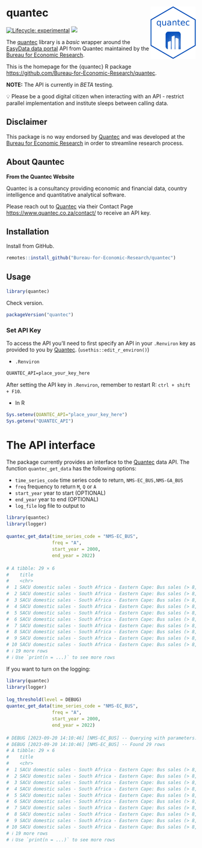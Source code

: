 
# quantec <img src="man/figures/logo.png" align="right" alt="" width="120" />

[![Lifecycle:
experimental](https://img.shields.io/badge/lifecycle-experimental-orange.svg)](https://www.tidyverse.org/lifecycle/#experimental)
[![](https://img.shields.io/github/last-commit/Bureau-for-Economic-Research/quantec.svg)](https://github.com/Bureau-for-Economic-Research/quantec/commits/develop)

The [quantec](https://github.com/Bureau-for-Economic-Research/quantec)
library is a *basic* wrapper around the [EasyData data
portal](https://www.easydata.co.za/) API from Quantec maintained by the
[Bureau for Economic Research](https://www.ber.ac.za/home/).

This is the homepage for the {quantec} R package
<https://github.com/Bureau-for-Economic-Research/quantec>.

**NOTE:** The API is currently in *BETA* testing.

💡 Please be a good digital citizen when interacting with an API -
restrict parallel implementation and institute sleeps between calling
data.

## Disclaimer

This package is no way endorsed by
[Quantec](https://www.easydata.co.za/) and was developed at the [Bureau
for Economic Research](https://www.ber.ac.za/home/) in order to
streamline research process.

## About Qauntec

**From the Quantec Website**

Quantec is a consultancy providing economic and financial data, country
intelligence and quantitative analytical software.

Please reach out to [Quantec](https://www.easydata.co.za/) via their
Contact Page <https://www.quantec.co.za/contact/> to receive an API key.

## Installation

Install from GitHub.

``` r
remotes::install_github("Bureau-for-Economic-Research/quantec")
```

## Usage

``` r
library(quantec)
```

Check version.

``` r
packageVersion("quantec")
```

### Set API Key

To access the API you’ll need to first specify an API in your
`.Renviron` key as provided to you by
[Quantec](https://www.easydata.co.za/). (`usethis::edit_r_environ()`)

- `.Renviron`

``` txt
QUANTEC_API=place_your_key_here
```

After setting the API key in `.Renviron`, remember to restart R:
`ctrl + shift + F10`.

- In R

``` r
Sys.setenv(QUANTEC_API="place_your_key_here")
Sys.getenv("QUANTEC_API")
```

# The API interface

The package currently provides an interface to the
[Quantec](https://www.easydata.co.za/) data API. The function
`quantec_get_data` has the following options:

- `time_series_code` time series code to return, `NMS-EC_BUS,NMS-GA_BUS`
- `freq` frequency to return `M`, `Q` or `A`
- `start_year` year to start (OPTIONAL)
- `end_year` year to end (OPTIONAL)
- `log_file` log file to output to

``` r
library(quantec)
library(logger)

quantec_get_data(time_series_code = "NMS-EC_BUS", 
                 freq = "A", 
                 start_year = 2000, 
                 end_year = 2022)

# A tibble: 29 × 6                                                                                                                                                                                                    
#    title                                                                    unit                           source code           date       value
#    <chr>                                                                    <chr>                          <chr>  <chr>          <date>     <dbl>
#  1 SACU domestic sales - South Africa - Eastern Cape: Bus sales (> 8,500kg) Number (Sum of Monthly Values) NAAMSA NMS-EC_BUS-SAN 1994-12-31    10
#  2 SACU domestic sales - South Africa - Eastern Cape: Bus sales (> 8,500kg) Number (Sum of Monthly Values) NAAMSA NMS-EC_BUS-SAN 1995-12-31     7
#  3 SACU domestic sales - South Africa - Eastern Cape: Bus sales (> 8,500kg) Number (Sum of Monthly Values) NAAMSA NMS-EC_BUS-SAN 1996-12-31    28
#  4 SACU domestic sales - South Africa - Eastern Cape: Bus sales (> 8,500kg) Number (Sum of Monthly Values) NAAMSA NMS-EC_BUS-SAN 1997-12-31    70
#  5 SACU domestic sales - South Africa - Eastern Cape: Bus sales (> 8,500kg) Number (Sum of Monthly Values) NAAMSA NMS-EC_BUS-SAN 1998-12-31     7
#  6 SACU domestic sales - South Africa - Eastern Cape: Bus sales (> 8,500kg) Number (Sum of Monthly Values) NAAMSA NMS-EC_BUS-SAN 1999-12-31     3
#  7 SACU domestic sales - South Africa - Eastern Cape: Bus sales (> 8,500kg) Number (Sum of Monthly Values) NAAMSA NMS-EC_BUS-SAN 2000-12-31     6
#  8 SACU domestic sales - South Africa - Eastern Cape: Bus sales (> 8,500kg) Number (Sum of Monthly Values) NAAMSA NMS-EC_BUS-SAN 2001-12-31    25
#  9 SACU domestic sales - South Africa - Eastern Cape: Bus sales (> 8,500kg) Number (Sum of Monthly Values) NAAMSA NMS-EC_BUS-SAN 2002-12-31    53
# 10 SACU domestic sales - South Africa - Eastern Cape: Bus sales (> 8,500kg) Number (Sum of Monthly Values) NAAMSA NMS-EC_BUS-SAN 2003-12-31    17
# ℹ 19 more rows
# ℹ Use `print(n = ...)` to see more rows
```

If you want to turn on the logging:

``` r
library(quantec)
library(logger)

log_threshold(level = DEBUG)
quantec_get_data(time_series_code = "NMS-EC_BUS", 
                 freq = "A", 
                 start_year = 2000, 
                 end_year = 2022)

# DEBUG [2023-09-20 14:10:46] [NMS-EC_BUS] -- Querying with parameters: # [{"timeSeriesCodes":["NMS-EC_BUS"],"respFormat":["csv"],"freqs":["A"],"startYear":[2000],"endYear":[2022],"isTidy":[true]}]
# DEBUG [2023-09-20 14:10:46] [NMS-EC_BUS] -- Found 29 rows                                                                                                                                                            
# A tibble: 29 × 6
#    title                                                                    unit                           source code           date       value
#    <chr>                                                                    <chr>                          <chr>  <chr>          <date>     <dbl>
#  1 SACU domestic sales - South Africa - Eastern Cape: Bus sales (> 8,500kg) Number (Sum of Monthly Values) NAAMSA NMS-EC_BUS-SAN 1994-12-31    10
#  2 SACU domestic sales - South Africa - Eastern Cape: Bus sales (> 8,500kg) Number (Sum of Monthly Values) NAAMSA NMS-EC_BUS-SAN 1995-12-31     7
#  3 SACU domestic sales - South Africa - Eastern Cape: Bus sales (> 8,500kg) Number (Sum of Monthly Values) NAAMSA NMS-EC_BUS-SAN 1996-12-31    28
#  4 SACU domestic sales - South Africa - Eastern Cape: Bus sales (> 8,500kg) Number (Sum of Monthly Values) NAAMSA NMS-EC_BUS-SAN 1997-12-31    70
#  5 SACU domestic sales - South Africa - Eastern Cape: Bus sales (> 8,500kg) Number (Sum of Monthly Values) NAAMSA NMS-EC_BUS-SAN 1998-12-31     7
#  6 SACU domestic sales - South Africa - Eastern Cape: Bus sales (> 8,500kg) Number (Sum of Monthly Values) NAAMSA NMS-EC_BUS-SAN 1999-12-31     3
#  7 SACU domestic sales - South Africa - Eastern Cape: Bus sales (> 8,500kg) Number (Sum of Monthly Values) NAAMSA NMS-EC_BUS-SAN 2000-12-31     6
#  8 SACU domestic sales - South Africa - Eastern Cape: Bus sales (> 8,500kg) Number (Sum of Monthly Values) NAAMSA NMS-EC_BUS-SAN 2001-12-31    25
#  9 SACU domestic sales - South Africa - Eastern Cape: Bus sales (> 8,500kg) Number (Sum of Monthly Values) NAAMSA NMS-EC_BUS-SAN 2002-12-31    53
# 10 SACU domestic sales - South Africa - Eastern Cape: Bus sales (> 8,500kg) Number (Sum of Monthly Values) NAAMSA NMS-EC_BUS-SAN 2003-12-31    17
# ℹ 19 more rows
# ℹ Use `print(n = ...)` to see more rows
```
